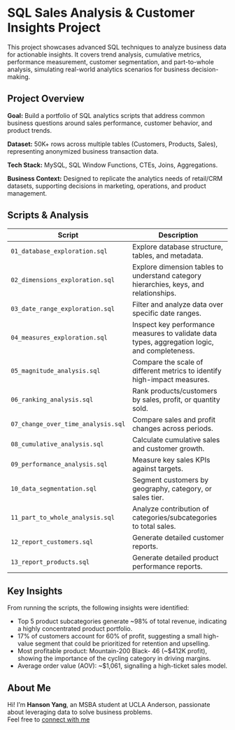 # SQL Sales Analysis & Customer Insights Project
This project showcases advanced SQL techniques to analyze business data for actionable insights.
It covers trend analysis, cumulative metrics, performance measurement, customer segmentation, and part-to-whole analysis, simulating real-world analytics scenarios for business decision-making.

## Project Overview
**Goal:** Build a portfolio of SQL analytics scripts that address common business questions around sales performance, customer behavior, and product trends.

**Dataset:** 50K+ rows across multiple tables (Customers, Products, Sales), representing anonymized business transaction data.

**Tech Stack:** MySQL, SQL Window Functions, CTEs, Joins, Aggregations.

**Business Context:** Designed to replicate the analytics needs of retail/CRM datasets, supporting decisions in marketing, operations, and product management.

## Scripts & Analysis

| Script                             | Description                                                      |
| ---------------------------------- | ---------------------------------------------------------------- |
| `01_database_exploration.sql`      | Explore database structure, tables, and metadata.                |
| `02_dimensions_exploration.sql`    | Explore dimension tables to understand category hierarchies, keys, and relationships.                |
| `03_date_range_exploration.sql`    | Filter and analyze data over specific date ranges.               |
| `04_measures_exploration.sql`      | Inspect key performance measures to validate data types, aggregation logic, and completeness.                |
| `05_magnitude_analysis.sql`          | Compare the scale of different metrics to identify high-impact measures.      |
| `06_ranking_analysis.sql`          | Rank products/customers by sales, profit, or quantity sold.      |
| `07_change_over_time_analysis.sql` | Compare sales and profit changes across periods.                 |
| `08_cumulative_analysis.sql`       | Calculate cumulative sales and customer growth.                  |
| `09_performance_analysis.sql`      | Measure key sales KPIs against targets.                          |
| `10_data_segmentation.sql`         | Segment customers by geography, category, or sales tier.         |
| `11_part_to_whole_analysis.sql`    | Analyze contribution of categories/subcategories to total sales. |
| `12_report_customers.sql`          | Generate detailed customer reports.                              |
| `13_report_products.sql`           | Generate detailed product performance reports.                   |

## Key Insights
From running the scripts, the following insights were identified:

- Top 5 product subcategories generate ~98% of total revenue, indicating a highly concentrated product portfolio.
- 17% of customers account for 60% of profit, suggesting a small high-value segment that could be prioritized for retention and upselling.
- Most profitable product: Mountain-200 Black- 46 (~$412K profit), showing the importance of the cycling category in driving margins.
- Average order value (AOV): ~$1,061, signalling a high-ticket sales model.

## About Me

Hi! I’m **Hanson Yang**, an MSBA student at UCLA Anderson, passionate about leveraging data to solve business problems.  
Feel free to [connect with me](https://www.linkedin.com/in/hansony)
